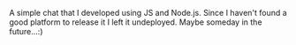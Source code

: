 A simple chat that I developed using JS and Node.js. 
Since I haven't found a good platform to release it I left it undeployed. Maybe someday in the future...:)
